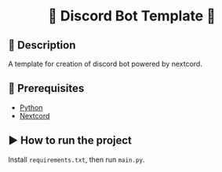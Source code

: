 # <p align="center">💾 **Discord Bot Template** 💾</p>

## 📄 **Description**
A template for creation of discord bot powered by nextcord. 

## 📕 **Prerequisites**
- [Python](https://www.python.org/)
- [Nextcord](https://github.com/nextcord/nextcord)

## ▶ **How to run the project**
Install `requirements.txt`, then run `main.py`.

